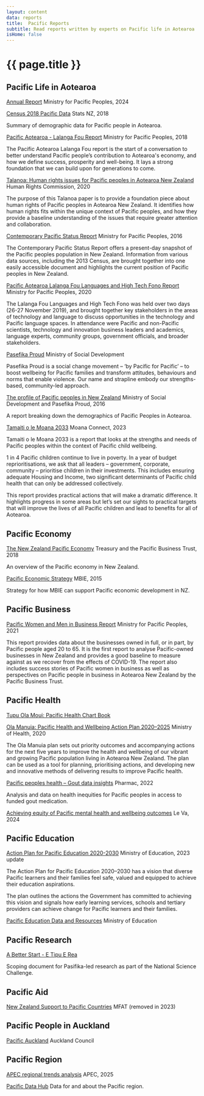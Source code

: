 ```yaml
---
layout: content
data: reports
title:  Pacific Reports
subtitle: Read reports written by experts on Pacific life in Aotearoa
isHome: false
---
```


# {{ page.title }}

## Pacific Life in Aotearoa
[Annual Report](https://www.mpp.govt.nz/assets/Corporate-Publications/MPP-annual-report-year-ending-30-June-2024.pdf)
Ministry for Pacific Peoples, 2024

[Census 2018 Pacific Data](https://www.stats.govt.nz/tools/2018-census-ethnic-group-summaries/pacific-peoples)
Stats NZ, 2018

Summary of demographic data for Pacific people in Aotearoa.

[Pacific Aotearoa - Lalanga Fou Report](https://www.mpp.govt.nz/assets/Reports/Pacific-Aotearoa-Lalanga-Fou-Report.pdf)
Ministry for Pacific Peoples, 2018

The Pacific Aotearoa Lalanga Fou report is the start of a conversation to better understand Pacific people’s contribution to Aotearoa's economy, and how we define success, prosperity and well-being. It lays a strong foundation that we can build upon for generations to come.

[Talanoa: Human rights issues for Pacific peoples in Aotearoa New Zealand](https://www.hrc.co.nz/files/6316/0695/6263/Talanoa_-_Human_rights_issues_for_Pacific_people_in_Aotearoa_New_Zealand.pdf)
Human Rights Commission, 2020

The purpose of this Talanoa paper is to provide a foundation piece about human rights of Pacific peoples in Aotearoa New Zealand. It identifies how human rights fits within the unique context of Pacific peoples, and how they provide a baseline understanding of the issues that require greater attention and collaboration. 

[Contemporary Pacific Status Report](https://www.mpp.govt.nz/assets/Reports/Contemporary-Pacific-Status-Report-2016.pdf)
Ministry for Pacific Peoples, 2016

The Contemporary Pacific Status Report offers a present-day snapshot of the Pacific peoples population in New Zealand. Information from various data sources, including the 2013 Census, are brought together into one easily accessible document and highlights the current position of Pacific peoples in New Zealand.

[Pacific Aotearoa Lalanga Fou Languages and High Tech Fono Report](https://www.mpp.govt.nz/assets/Reports/Pacific-Aotearoa-The-Lalanga-Fou-Languages-and-High-Tech-Fono-Report.pdf)
Ministry for Pacific Peoples, 2020

The Lalanga Fou Languages and High Tech Fono was held over two days (26-27 November 2019), and brought together key stakeholders in the areas of  technology and language to discuss opportunities in the technology and Pacific language spaces. In attendance were Pacific and non-Pacific scientists, technology and innovation business leaders and academics, language experts, community groups, government officials, and broader stakeholders.

[Pasefika Proud](https://www.pasefikaproud.co.nz/)
Ministry of Social Development

Pasefika Proud is a social change movement – ‘by Pacific for Pacific’ – to boost wellbeing for Pacific families and transform attitudes, behaviours and norms that enable violence. Our name and strapline embody our strengths-based, community-led approach.

[The profile of Pacific peoples in New Zealand](https://www.pasefikaproud.co.nz/assets/Resources-for-download/PasefikaProudResource-Pacific-peoples-paper.pdf)
Ministry of Social Development and Pasefika Proud, 2016

A report breaking down the demographics of Pacific Peoples in Aotearoa.

[Tamaiti o le Moana 2033](https://web.archive.org/web/20230328170133/https://pacchildconf.co.nz/wp-content/uploads/2023/03/Tamaiti-Ole-Moana-Pacific-Children-March23.pdf)
Moana Connect, 2023

Tamaiti o le Moana 2033 is a report that looks at the strengths and needs of Pacific peoples within the context of Pacific child wellbeing.
 
1 in 4 Pacific children continue to live in poverty. In a year of budget reprioritisations, we ask that all leaders – government, corporate, community – prioritise children in their investments. This includes ensuring adequate Housing and Income, two significant determinants of Pacific child health that can only be addressed collectively.
 
This report provides practical actions that will make a dramatic difference. It highlights progress in some areas but let’s set our sights to practical targets that will improve the lives of all Pacific children and lead to benefits for all of Aotearoa.

## Pacific Economy

[The New Zealand Pacific Economy](https://www.treasury.govt.nz/sites/default/files/2018-11/nz-pacific-economy-nov18.pdf)
Treasury and the Pacific Business Trust, 2018

An overview of the Pacific economy in New Zealand.

[Pacific Economic Strategy](https://www.mbie.govt.nz/assets/cf13bcf509/mbie-pacific-economic-strategy-2015-2021.pdf)
MBIE, 2015

Strategy for how MBIE can support Pacific economic development in NZ.

## Pacific Business

[Pacific Women and Men in Business Report](https://www.mpp.govt.nz/assets/Reports/Pacific-Women-and-Men-in-Business.pdf)
Ministry for Pacific Peoples, 2021

This report provides data about the businesses owned in full, or in part, by Pacific people aged 20 to 65. It is the first report to analyse Pacific-owned businesses in New Zealand and provides a good baseline to measure against as we recover from the effects of COVID-19. The report also includes success stories of Pacific women in business as well as perspectives on Pacific people in business in Aotearoa New Zealand by the Pacific Business Trust. 

## Pacific Health

[Tupu Ola Moui: Pacific Health Chart Book](https://www.health.govt.nz/publications/tupu-ola-moui-pacific-health-chart-book-2025-series)

[Ola Manuia: Pacific Health and Wellbeing Action Plan 2020–2025](https://www.health.govt.nz/publications/ola-manuia-pacific-health-and-wellbeing-action-plan-2020-2025)
Ministry of Health, 2020

The Ola Manuia plan sets out priority outcomes and accompanying actions for the next five years to improve the health and wellbeing of our vibrant and growing Pacific population living in Aotearoa New Zealand. The plan can be used as a tool for planning, prioritising actions, and developing new and innovative methods of delivering results to improve Pacific health.

[Pacific peoples health – Gout data insights](https://pharmac.govt.nz/assets/2022-04-11-Pacific-Peoples-Health-Gout-Data-Insights.pdf)
Pharmac, 2022

Analysis and data on health inequities for Pacific peoples in access to funded gout medication.

[Achieving equity of Pacific mental health and wellbeing outcomes](https://www.leva.co.nz/resources/achieving-equity-of-pacific-mental-health-and-wellbeing-outcomes/)
Le Va, 2024

## Pacific Education

[Action Plan for Pacific Education 2020-2030](https://www.education.govt.nz/news/refresh-action-plan-pacific-education)
Ministry of Education, 2023 update

The Action Plan for Pacific Education 2020–2030 has a vision that diverse Pacific learners and their families feel safe, valued and equipped to achieve their education aspirations.

The plan outlines the actions the Government has committed to achieving this vision and signals how early learning services, schools and tertiary providers can achieve change for Pacific learners and their families.

[Pacific Education Data and Resources](https://www.educationcounts.govt.nz/topics/pacific-education)
Ministry of Education

## Pacific Research

[A Better Start - E Tipu E Rea](https://web.archive.org/web/20200204130443/https://www.moanaresearch.co.nz/wp-content/uploads/2019/04/A-Better-Start_Pasifika-Scoping-Doc_FINAL.pdf)

Scoping document for Pasifika-led research as part of the National Science Challenge.

## Pacific Aid

[New Zealand Support to Pacific Countries](https://web.archive.org/web/20210417110021/https://www.mfat.govt.nz/en/aid-and-development/our-aid-partnerships-in-the-pacific/)
MFAT (removed in 2023)

## Pacific People in Auckland

[Pacific Auckland](https://www.aucklandcouncil.govt.nz/plans-projects-policies-reports-bylaws/our-plans-strategies/auckland-plan/about-the-auckland-plan/Pages/pacific-auckland.aspx)
Auckland Council

## Pacific Region

[APEC regional trends analysis](https://www.apec.org/publications/2025/05/apec-regional-trends-analysis--may-2025)
APEC, 2025

[Pacific Data Hub](https://pacificdata.org/)
Data for and about the Pacific region.
